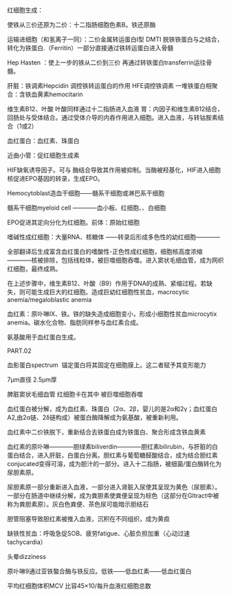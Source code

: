 红细胞生成：

使铁从三价还原为二价：十二指肠细胞色素B。铁还原酶

运输进细胞（和氢离子一同）：二价金属转运蛋白I型 DMTI
脱铁铁蛋白与之结合，转化为铁蛋白.（Ferritin）一部分直接通过铁转运蛋白进入骨髓

Hep Hasten ：使上一步的铁从二价到三价
再通过转铁蛋白transferrin运往骨髓。

肝脏：铁调素Hepcidin 调控铁转运蛋白的作用
HFE调控铁调素
一堆铁蛋白相聚合：含铁血黄素hemocitarin

维生素B12、叶酸
叶酸同样通过十二指肠进入血液
胃：内因子和维生素B12结合，回肠处与受体结合。通过受体介导的内吞作用进入细胞。进入血液，与转钴胺素结合（1或2）

血红蛋白：血红素、珠蛋白

近曲小管：促红细胞生成素

HIF缺氧诱导因子。可与 酶结合导致其作用被抑制。当酶被羟基化，HIF进入细胞核促进EPO基因的转录，生成EPO。

Hemocytoblast造血干细胞——髓系干细胞或淋巴系干细胞

髓系干细胞myeloid cell ————血小板、红细胞、、白细胞

EPO促进其定向分化为红细胞。前体：原始红细胞

嗜碱性成红细胞：大量RNA、核糖体 ——转录后形成多色性的幼红细胞————

全部翻译后生成富含血红蛋白的嗜酸性-正色性成红细胞，细胞核高度浓缩————核被排除，包括线粒体，被巨噬细胞吞噬。进入窦状毛细血管，成为网织红细胞，最终成熟。

在上述步骤中，维生素B12、叶酸（B9）作用于DNA的成熟、紧缩过程。若缺失，则可能生成巨大的红细胞。造成巨幼红细胞性贫血，macrocytic anemia/megaloblastic anemia

血红素：原卟啉IX、铁。铁的缺失造成细胞变小，形成小细胞性贫血microcytix anemia。碳水化合物、脂肪同样参与血红素合成。

氨基酸用于血红蛋白生成。

PART.02

血影蛋白spectrum  锚定蛋白将其固定在细胞膜上。这二者赋予其变形能力

7μm直径 2.5μm厚

脾脏窦状毛细血管 红细胞卡在其中 被巨噬细胞吞噬

血红蛋白被分解，成为血红素、珠蛋白（2α、2β，婴儿的是2α和2γ；血红蛋白A2,由2α链、2δ链构成）被蛋白酶降解成为氨基酸，被重新利用。

血红素中二价铁脱下，重新结合去铁蛋白成为铁蛋白、聚合形成含铁血黄素

血红素的原卟啉————胆绿素biliverdin————胆红素bilirubin，与肝脏的白蛋白结合，进入肝脏，白蛋白分离。胆红素与葡萄糖醛酸结合，成为结合胆红素conjucated变得可溶，成为胆汁的一部分。进入十二指肠，被细菌/蛋白酶转化为尿胆素原。

尿胆素原一部分重新进入血液，一部分进入肾脏入尿使其呈现为黄色（尿胆素）。一部分在肠道中继续分解，成为粪胆素使粪便呈现为棕色（这部分在GItract中被称为粪胆素原）。灰白色粪便、茶色尿可能暗示胆结石

胆管阻塞导致胆红素被推入血液，沉积在不同组织，成为黄疸

缺铁性贫血：呼吸急促SOB、疲劳fatigue、心脏负担加重（心动过速tachycardia）

头晕dizziness

原卟啉9通过亚铁螯合酶与铁反应。低铁——低血红素——低血红蛋白

平均红细胞体积MCV 比容45×10/每升血液红细胞总数